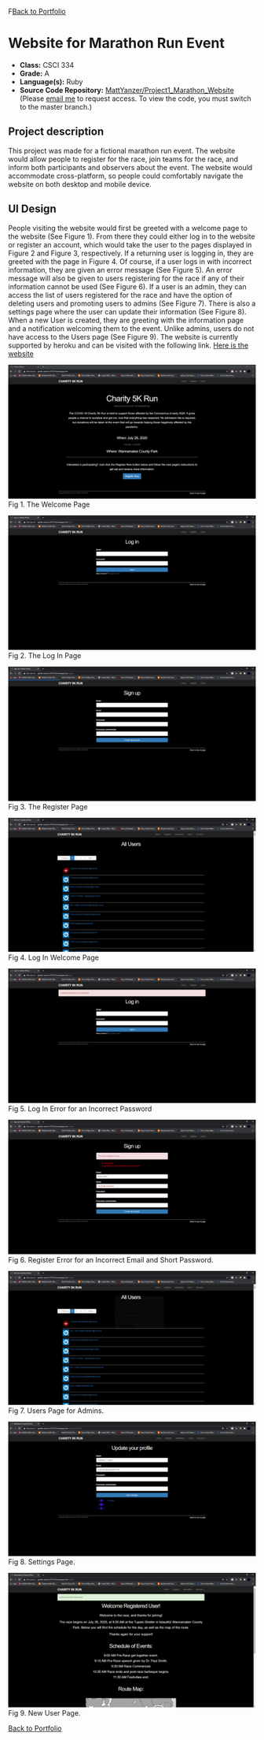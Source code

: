 F[Back to Portfolio](./)

Website for Marathon Run Event
===============

-   **Class:** CSCI 334
-   **Grade:** A
-   **Language(s):** Ruby
-   **Source Code Repository:** [MattYanzer/Project1_Marathon_Website](https://github.com/MattYanzer/Project1_Marathon_Website)  
    (Please [email me](mailto:mcyanzer@csustudent.net?subject=GitHub%20Access) to request access. To view the code, you must switch to the master branch.)

## Project description

This project was made for a fictional marathon run event. The website would allow people to register for the race, join teams for the race, and inform both participants and observers about the event. The website would accommodate cross-platform, so people could comfortably navigate the website on both desktop and mobile device.

## UI Design

People visiting the website would first be greeted with a welcome page to the website (See Figure 1). From there they could either log in to the website or register an account, which would take the user to the pages displayed in Figure 2 and Figure 3, respectively. If a returning user is logging in, they are greeted with the page in Figure 4. Of course, if a user logs in with incorrect information, they are given an error message (See Figure 5). An error message will also be given to users registering for the race if any of their information cannot be used (See Figure 6). If a user is an admin, they can access the list of users registered for the race and have the option of deleting users and promoting users to admins (See Figure 7). There is also a settings page where the user can update their information (See Figure 8). When a new User is created, they are greeting with the information page and a notification welcoming them to the event. Unlike admins, users do not have access to the Users page (See Figure 9). The website is currently supported by heroku and can be visited with the following link. [Here is the website](http://gentle-caverns-07357.herokuapp.com/)

![screenshot](images/HomePage.PNG)
Fig 1. The Welcome Page

![screenshot](images/LogInPage.PNG)
Fig 2. The Log In Page

![screenshot](images/RegisterPage.PNG)
Fig 3. The Register Page

![screenshot](images/AdminUsers.PNG)
Fig 4. Log In Welcome Page

![screenshot](images/LogInError.PNG)
Fig 5. Log In Error for an Incorrect Password

![screenshot](images/RegisterError.PNG)
Fig 6. Register Error for an Incorrect Email and Short Password.

![screenshot](images/UsersPage.PNG)
Fig 7. Users Page for Admins.

![screenshot](images/Settings.PNG)
Fig 8. Settings Page.

![screenshot](images/NewUser.PNG)
Fig 9. New User Page.

[Back to Portfolio](./)
